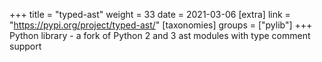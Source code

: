 +++
title = "typed-ast"
weight = 33
date = 2021-03-06
[extra]
link = "https://pypi.org/project/typed-ast/"
[taxonomies]
groups = ["pylib"]
+++
Python library - a fork of Python 2 and 3 ast modules with type comment support

